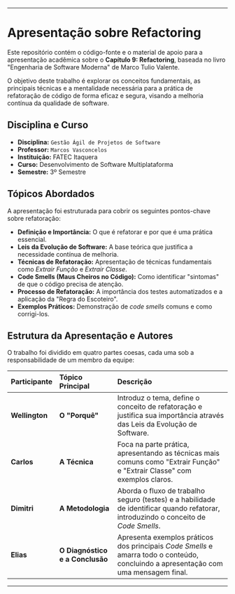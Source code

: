 
---

# Apresentação sobre Refactoring

Este repositório contém o código-fonte e o material de apoio para a apresentação acadêmica sobre o **Capítulo 9: Refactoring**, baseada no livro "Engenharia de Software Moderna" de Marco Tulio Valente.

O objetivo deste trabalho é explorar os conceitos fundamentais, as principais técnicas e a mentalidade necessária para a prática de refatoração de código de forma eficaz e segura, visando a melhoria contínua da qualidade de software.

##  Disciplina e Curso

* **Disciplina:** `Gestão Ágil de Projetos de Software`
* **Professor:** `Marcos Vasconcelos`
* **Instituição:** FATEC Itaquera
* **Curso:** Desenvolvimento de Software Multiplataforma
* **Semestre:** 3º Semestre

## Tópicos Abordados

A apresentação foi estruturada para cobrir os seguintes pontos-chave sobre refatoração:

* **Definição e Importância:** O que é refatorar e por que é uma prática essencial.
* **Leis da Evolução de Software:** A base teórica que justifica a necessidade contínua de melhoria.
* **Técnicas de Refatoração:** Apresentação de técnicas fundamentais como *Extrair Função* e *Extrair Classe*.
* **Code Smells (Maus Cheiros no Código):** Como identificar "sintomas" de que o código precisa de atenção.
* **Processo de Refatoração:** A importância dos testes automatizados e a aplicação da "Regra do Escoteiro".
* **Exemplos Práticos:** Demonstração de *code smells* comuns e como corrigi-los.

## Estrutura da Apresentação e Autores

O trabalho foi dividido em quatro partes coesas, cada uma sob a responsabilidade de um membro da equipe:

| Participante | Tópico Principal | Descrição |
| :--- | :--- | :--- |
| **Wellington** | **O "Porquê"** | Introduz o tema, define o conceito de refatoração e justifica sua importância através das Leis da Evolução de Software. |
| **Carlos** | **A Técnica** | Foca na parte prática, apresentando as técnicas mais comuns como "Extrair Função" e "Extrair Classe" com exemplos claros. |
| **Dimitri** | **A Metodologia** | Aborda o fluxo de trabalho seguro (testes) e a habilidade de identificar quando refatorar, introduzindo o conceito de *Code Smells*. |
| **Elias** | **O Diagnóstico e a Conclusão** | Apresenta exemplos práticos dos principais *Code Smells* e amarra todo o conteúdo, concluindo a apresentação com uma mensagem final. |

---
